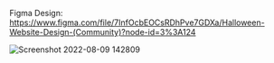 Figma Design: 
https://www.figma.com/file/7InfOcbEOCsRDhPve7GDXa/Halloween-Website-Design-(Community)?node-id=3%3A124


![Screenshot 2022-08-09 142809](https://user-images.githubusercontent.com/76789502/183626798-b8c931df-678b-48ef-891e-82432548fdc9.png)
